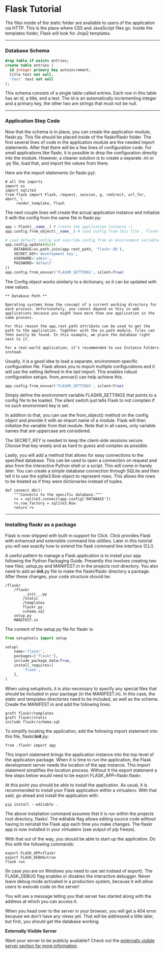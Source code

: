 # Flask Tutorial

The files inside of the static folder are available to users of the application via HTTP. This is the place where CSS and JavaScript files go. Inside the templates folder, Flask will look for Jinja2 templates.

***

### Database Schema

```sql
drop table if exists entries;
create table entries (
  id integer primary key autoincrement,
  title text not null,
  'text' text not null
);
```

This schema consists of a single table called entries. Each row in this table has an id, a title, and a text. The id is an automatically incrementing integer and a primary key, the other two are strings that must not be null.

***

### Application Step Code

Now that the schema is in place, you can create the application module, flaskr.py. This file should be placed inside of the flaskr/flaskr folder. The first several lines of code in the application module are the needed import statements. After that there will be a few lines of configuration code. For small applications like flaskr, it is possible to drop the configuration directly into the module. However, a cleaner solution is to create a separate .ini or .py file, load that, and import the values from there.

Here are the import statements (in flaskr.py):

```
# all the imports
import os
import sqlite3
from flask import Flask, request, session, g, redirect, url_for, abort, \
     render_template, flash
```

The next couple lines will create the actual application instance and initialize it with the config from the same file in flaskr.py:

```python
app = Flask(__name__) # create the application instance :)
app.config.from_object(__name__) # load config from this file , flaskr.py

# Load default config and override config from an environment variable
app.config.update(dict(
    DATABASE=os.path.join(app.root_path, 'flaskr.db'),
    SECRET_KEY='development key',
    USERNAME='admin',
    PASSWORD='default'
))
app.config.from_envvar('FLASKR_SETTINGS', silent=True)
```

The Config object works similarly to a dictionary, so it can be updated with new values.

```
** Database Path **

Operating systems know the concept of a current working directory for each process. Unfortunately, you cannot depend on this in web applications because you might have more than one application in the same process.

For this reason the app.root_path attribute can be used to get the path to the application. Together with the os.path module, files can then easily be found. In this example, we place the database right next to it.

For a real-world application, it’s recommended to use Instance Folders instead.
```

Usually, it is a good idea to load a separate, environment-specific configuration file. Flask allows you to import multiple configurations and it will use the setting defined in the last import. This enables robust configuration setups. from_envvar() can help achieve this.

```python
app.config.from_envvar('FLASKR_SETTINGS', silent=True)
```

Simply define the environment variable FLASKR_SETTINGS that points to a config file to be loaded. The silent switch just tells Flask to not complain if no such environment key is set.

In addition to that, you can use the from_object() method on the config object and provide it with an import name of a module. Flask will then initialize the variable from that module. Note that in all cases, only variable names that are uppercase are considered.

The SECRET_KEY is needed to keep the client-side sessions secure. Choose that key wisely and as hard to guess and complex as possible.

Lastly, you will add a method that allows for easy connections to the specified database. This can be used to open a connection on request and also from the interactive Python shell or a script. This will come in handy later. You can create a simple database connection through SQLite and then tell it to use the sqlite3.Row object to represent rows. This allows the rows to be treated as if they were dictionaries instead of tuples.

```
def connect_db():
    """Connects to the specific database."""
    rv = sqlite3.connect(app.config['DATABASE'])
    rv.row_factory = sqlite3.Row
    return rv
```

***

### Installing flaskr as a package

Flask is now shipped with built-in support for Click. Click provides Flask with enhanced and extensible command line utilities. Later in this tutorial you will see exactly how to extend the flask command line interface (CLI).

A useful pattern to manage a Flask application is to install your app following the Python Packaging Guide. Presently this involves creating two new files; setup.py and MANIFEST.in in the projects root directory. You also need to add an __init__.py file to make the flaskr/flaskr directory a package. After these changes, your code structure should be:

```
/flaskr
    /flaskr
        __init__.py
        /static
        /templates
        flaskr.py
        schema.sql
    setup.py
    MANIFEST.in
```

The content of the setup.py file for flaskr is:

```python
from setuptools import setup

setup(
    name='flaskr',
    packages=['flaskr'],
    include_package_data=True,
    install_requires=[
        'flask',
    ],
)
```

When using setuptools, it is also necessary to specify any special files that should be included in your package (in the MANIFEST.in). In this case, the static and templates directories need to be included, as well as the schema. Create the MANIFEST.in and add the following lines:

```
graft flaskr/templates
graft flaskr/static
include flaskr/schema.sql
```

To simplify locating the application, add the following import statement into this file, flaskr/__init__.py:

```
from .flaskr import app

```

This import statement brings the application instance into the top-level of the application package. When it is time to run the application, the Flask development server needs the location of the app instance. This import statement simplifies the location process. Without it the export statement a few steps below would need to be export FLASK_APP=flaskr.flaskr.

At this point you should be able to install the application. As usual, it is recommended to install your Flask application within a virtualenv. With that said, go ahead and install the application with:

```
pip install --editable .
```

The above installation command assumes that it is run within the projects root directory, flaskr/. The editable flag allows editing source code without having to reinstall the Flask app each time you make changes. The flaskr app is now installed in your virtualenv (see output of pip freeze).

With that out of the way, you should be able to start up the application. Do this with the following commands:

```
export FLASK_APP=flaskr
export FLASK_DEBUG=true
flask run
```

(In case you are on Windows you need to use set instead of export). The FLASK_DEBUG flag enables or disables the interactive debugger. Never leave debug mode activated in a production system, because it will allow users to execute code on the server!

You will see a message telling you that server has started along with the address at which you can access it.

When you head over to the server in your browser, you will get a 404 error because we don’t have any views yet. That will be addressed a little later, but first, you should get the database working.

**Externally Visible Server**

Want your server to be publicly available? Check out the [externally visible server section for more information](http://flask.pocoo.org/docs/0.12/quickstart/#public-server).
